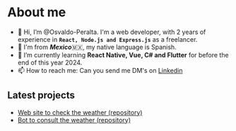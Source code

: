 # About me
- 👋 Hi, I’m @Osvaldo-Peralta. I'm a web developer, with 2 years of experience in **`React, Node.js and Express.js`** as a freelancer.
- 👀 I'm from ***Mexico***🇲🇽, my native language is Spanish.
- 🌱 I’m currently learning **React Native, Vue, C# and Flutter** for before the end of this year 2024.
- 📫 How to reach me: Can you send me DM's on [Linkedin](https://www.linkedin.com/in/osvaldo-peralta512/) 

<!---
Osvaldo-Peralta/Osvaldo-Peralta is a ✨ special ✨ repository because its `README.md` (this file) appears on your GitHub profile.
You can click the Preview link to take a look at your changes.
--->

## Latest projects
- [Web site to check the weather (repository) ](https://github.com/Osvaldo-Peralta/WeatheriaApp)
- [Bot to consult the weather (repository)](https://github.com/Osvaldo-Peralta/BotWeatheriaApp)
